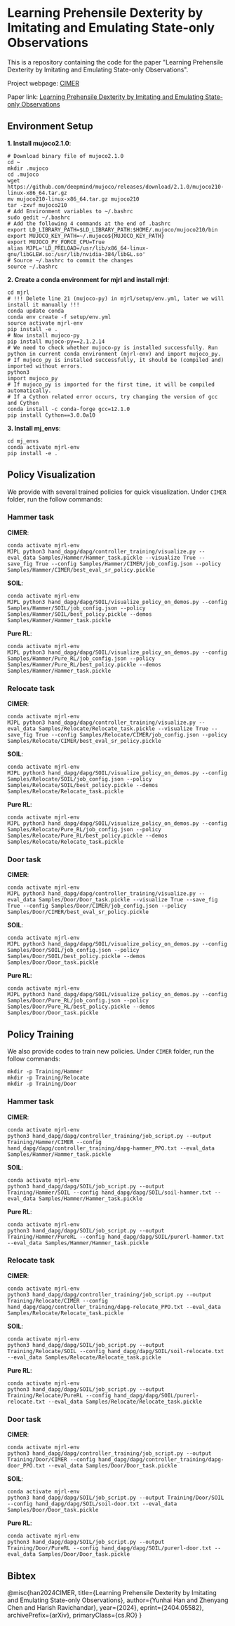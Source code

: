 # Learning Prehensile Dexterity by Imitating and Emulating State-only Observations
This is a repository containing the code for the paper "Learning Prehensile Dexterity by Imitating and Emulating State-only Observations".

Project webpage: [CIMER](https://sites.google.com/view/cimer-2024/)

Paper link: [Learning Prehensile Dexterity by Imitating and Emulating State-only Observations](https://arxiv.org/abs/2404.05582)

## Environment Setup
**1. Install mujoco2.1.0**:
```
# Download binary file of mujoco2.1.0
cd ~
mkdir .mujoco
cd .mujoco
wget https://github.com/deepmind/mujoco/releases/download/2.1.0/mujoco210-linux-x86_64.tar.gz
mv mujoco210-linux-x86_64.tar.gz mujoco210
tar -zxvf mujoco210
# Add Environment variables to ~/.bashrc
sudo gedit ~/.bashrc
# Add the following 4 commands at the end of .bashrc
export LD_LIBRARY_PATH=$LD_LIBRARY_PATH:$HOME/.mujoco/mujoco210/bin
export MUJOCO_KEY_PATH=~/.mujoco${MUJOCO_KEY_PATH}
export MUJOCO_PY_FORCE_CPU=True
alias MJPL='LD_PRELOAD=/usr/lib/x86_64-linux-gnu/libGLEW.so:/usr/lib/nvidia-384/libGL.so'
# Source ~/.bashrc to commit the changes
source ~/.bashrc
```
**2. Create a conda environment for mjrl and install mjrl**:
```
cd mjrl
# !!! Delete line 21 (mujoco-py) in mjrl/setup/env.yml, later we will install it manually !!!
conda update conda
conda env create -f setup/env.yml
source activate mjrl-env
pip install -e .
# Now install mujoco-py
pip install mujoco-py==2.1.2.14
# We need to check whether mujoco-py is installed successfully. Run python in current conda environment (mjrl-env) and import mujoco_py.
# If mujoco_py is installed successfully, it should be (compiled and) imported without errors.
python3
import mujoco_py
# If mujoco_py is imported for the first time, it will be compiled automatically.
# If a Cython related error occurs, try changing the version of gcc and Cython
conda install -c conda-forge gcc=12.1.0
pip install Cython==3.0.0a10
```
**3. Install mj_envs**:
```
cd mj_envs
conda activate mjrl-env
pip install -e .
```

## Policy Visualization
We provide with several trained policies for quick visualization. Under `CIMER` folder, run the follow commands:
### Hammer task
**CIMER**:
```
conda activate mjrl-env
MJPL python3 hand_dapg/dapg/controller_training/visualize.py --eval_data Samples/Hammer/Hammer_task.pickle --visualize True --save_fig True --config Samples/Hammer/CIMER/job_config.json --policy Samples/Hammer/CIMER/best_eval_sr_policy.pickle
```
**SOIL**:
```
conda activate mjrl-env
MJPL python3 hand_dapg/dapg/SOIL/visualize_policy_on_demos.py --config Samples/Hammer/SOIL/job_config.json --policy Samples/Hammer/SOIL/best_policy.pickle --demos Samples/Hammer/Hammer_task.pickle
```
**Pure RL**:
```
conda activate mjrl-env
MJPL python3 hand_dapg/dapg/SOIL/visualize_policy_on_demos.py --config Samples/Hammer/Pure_RL/job_config.json --policy Samples/Hammer/Pure_RL/best_policy.pickle --demos Samples/Hammer/Hammer_task.pickle
```
### Relocate task
**CIMER**:
```
conda activate mjrl-env
MJPL python3 hand_dapg/dapg/controller_training/visualize.py --eval_data Samples/Relocate/Relocate_task.pickle --visualize True --save_fig True --config Samples/Relocate/CIMER/job_config.json --policy Samples/Relocate/CIMER/best_eval_sr_policy.pickle
```
**SOIL**:
```
conda activate mjrl-env
MJPL python3 hand_dapg/dapg/SOIL/visualize_policy_on_demos.py --config Samples/Relocate/SOIL/job_config.json --policy Samples/Relocate/SOIL/best_policy.pickle --demos Samples/Relocate/Relocate_task.pickle
```
**Pure RL**:
```
conda activate mjrl-env
MJPL python3 hand_dapg/dapg/SOIL/visualize_policy_on_demos.py --config Samples/Relocate/Pure_RL/job_config.json --policy Samples/Relocate/Pure_RL/best_policy.pickle --demos Samples/Relocate/Relocate_task.pickle
```
### Door task
**CIMER**:
```
conda activate mjrl-env
MJPL python3 hand_dapg/dapg/controller_training/visualize.py --eval_data Samples/Door/Door_task.pickle --visualize True --save_fig True --config Samples/Door/CIMER/job_config.json --policy Samples/Door/CIMER/best_eval_sr_policy.pickle
```
**SOIL**:
```
conda activate mjrl-env
MJPL python3 hand_dapg/dapg/SOIL/visualize_policy_on_demos.py --config Samples/Door/SOIL/job_config.json --policy Samples/Door/SOIL/best_policy.pickle --demos Samples/Door/Door_task.pickle
```
**Pure RL**:
```
conda activate mjrl-env
MJPL python3 hand_dapg/dapg/SOIL/visualize_policy_on_demos.py --config Samples/Door/Pure_RL/job_config.json --policy Samples/Door/Pure_RL/best_policy.pickle --demos Samples/Door/Door_task.pickle
```

## Policy Training
We also provide codes to train new policies. Under `CIMER` folder, run the follow commands:
```
mkdir -p Training/Hammer
mkdir -p Training/Relocate
mkdir -p Training/Door
```
### Hammer task
**CIMER**:
```
conda activate mjrl-env
python3 hand_dapg/dapg/controller_training/job_script.py --output Training/Hammer/CIMER --config hand_dapg/dapg/controller_training/dapg-hammer_PPO.txt --eval_data Samples/Hammer/Hammer_task.pickle
```
**SOIL**:
```
conda activate mjrl-env
python3 hand_dapg/dapg/SOIL/job_script.py --output Training/Hammer/SOIL --config hand_dapg/dapg/SOIL/soil-hammer.txt --eval_data Samples/Hammer/Hammer_task.pickle
```
**Pure RL**:
```
conda activate mjrl-env
python3 hand_dapg/dapg/SOIL/job_script.py --output Training/Hammer/PureRL --config hand_dapg/dapg/SOIL/purerl-hammer.txt --eval_data Samples/Hammer/Hammer_task.pickle
```
### Relocate task
**CIMER**:
```
conda activate mjrl-env
python3 hand_dapg/dapg/controller_training/job_script.py --output Training/Relocate/CIMER --config hand_dapg/dapg/controller_training/dapg-relocate_PPO.txt --eval_data Samples/Relocate/Relocate_task.pickle
```
**SOIL**:
```
conda activate mjrl-env
python3 hand_dapg/dapg/SOIL/job_script.py --output Training/Relocate/SOIL --config hand_dapg/dapg/SOIL/soil-relocate.txt --eval_data Samples/Relocate/Relocate_task.pickle
```
**Pure RL**:
```
conda activate mjrl-env
python3 hand_dapg/dapg/SOIL/job_script.py --output Training/Relocate/PureRL --config hand_dapg/dapg/SOIL/purerl-relocate.txt --eval_data Samples/Relocate/Relocate_task.pickle
```
### Door task
**CIMER**:
```
conda activate mjrl-env
python3 hand_dapg/dapg/controller_training/job_script.py --output Training/Door/CIMER --config hand_dapg/dapg/controller_training/dapg-door_PPO.txt --eval_data Samples/Door/Door_task.pickle
```
**SOIL**:
```
conda activate mjrl-env
python3 hand_dapg/dapg/SOIL/job_script.py --output Training/Door/SOIL --config hand_dapg/dapg/SOIL/soil-door.txt --eval_data Samples/Door/Door_task.pickle
```
**Pure RL**:
```
conda activate mjrl-env
python3 hand_dapg/dapg/SOIL/job_script.py --output Training/Door/PureRL --config hand_dapg/dapg/SOIL/purerl-door.txt --eval_data Samples/Door/Door_task.pickle
```
## Bibtex
@misc{han2024CIMER,
      title={Learning Prehensile Dexterity by Imitating and Emulating State-only Observations}, 
      author={Yunhai Han and Zhenyang Chen and Harish Ravichandar},
      year={2024},
      eprint={2404.05582},
      archivePrefix={arXiv},
      primaryClass={cs.RO}
}
```